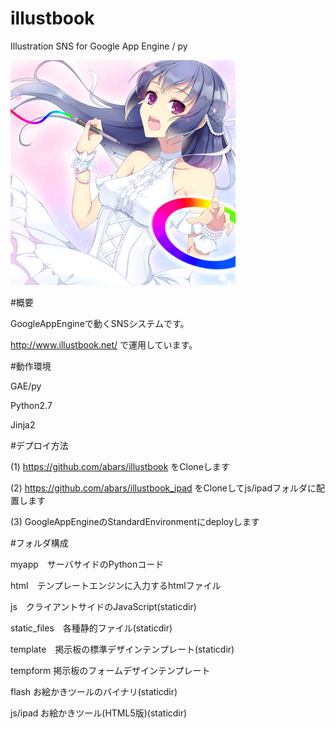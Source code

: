 # illustbook
Illustration SNS for Google App Engine / py

![illustbook logo](https://github.com/abars/illustbook/blob/master/static_files/banner_360b.png)

#概要

GoogleAppEngineで動くSNSシステムです。

http://www.illustbook.net/ で運用しています。

#動作環境

GAE/py

Python2.7

Jinja2

#デプロイ方法

(1) https://github.com/abars/illustbook をCloneします

(2) https://github.com/abars/illustbook_ipad をCloneしてjs/ipadフォルダに配置します

(3) GoogleAppEngineのStandardEnvironmentにdeployします

#フォルダ構成

myapp　サーバサイドのPythonコード

html　テンプレートエンジンに入力するhtmlファイル

js　クライアントサイドのJavaScript(staticdir)

static_files　各種静的ファイル(staticdir)

template　掲示板の標準デザインテンプレート(staticdir)

tempform 掲示板のフォームデザインテンプレート

flash お絵かきツールのバイナリ(staticdir)

js/ipad お絵かきツール(HTML5版)(staticdir)

